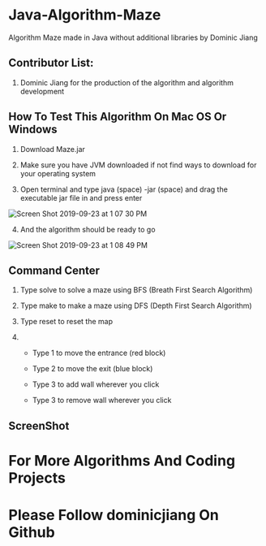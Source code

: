 # Java-Algorithm-Maze

Algorithm Maze made in Java without additional libraries by Dominic Jiang

## Contributor List:

1. Dominic Jiang for the production of the algorithm and algorithm development

## How To Test This Algorithm On Mac OS Or Windows

1. Download Maze.jar 

2. Make sure you have JVM downloaded if not find ways to download for your operating system

3. Open terminal and type java (space) -jar (space) and drag the executable jar file in and press enter 

![Screen Shot 2019-09-23 at 1 07 30 PM](https://user-images.githubusercontent.com/49256436/65458998-ba195000-de03-11e9-9d76-77883a336535.png)

4. And the algorithm should be ready to go

![Screen Shot 2019-09-23 at 1 08 49 PM](https://user-images.githubusercontent.com/49256436/65459220-46c40e00-de04-11e9-92a6-6be9ab55689e.png)

## Command Center

1. Type solve to solve a maze using BFS (Breath First Search Algorithm)

2. Type make to make a maze using DFS (Depth First Search Algorithm)

3. Type reset to reset the map

4. - Type 1 to move the entrance (red block)

   - Type 2 to move the exit (blue block)
   
   - Type 3 to add wall wherever you click
   
   - Type 3 to remove wall wherever you click

## ScreenShot


# For More Algorithms And Coding Projects
# Please Follow dominicjiang On Github

